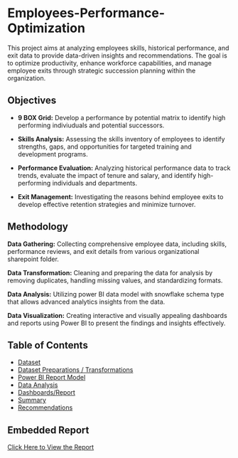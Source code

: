 # Employees-Performance-Optimization

This project aims at analyzing employees skills, historical performance, and exit data to provide data-driven insights and recommendations. The goal is to optimize productivity, enhance workforce capabilities, and manage employee exits through strategic succession planning within the organization.

## Objectives

- **9 BOX Grid:** Develop a performance by potential matrix to identify high performing indiviuduals and potential successors.

- **Skills Analysis:** Assessing the skills inventory of employees to identify strengths, gaps, and opportunities for targeted training and development programs.

- **Performance Evaluation:** Analyzing historical performance data to track trends, evaluate the impact of tenure and salary, and identify high-performing individuals and departments.

- **Exit Management:** Investigating the reasons behind employee exits to develop effective retention strategies and minimize turnover.

## Methodology

**Data Gathering:** Collecting comprehensive employee data, including skills, performance reviews, and exit details from various organizational sharepoint folder.

**Data Transformation:** Cleaning and preparing the data for analysis by removing duplicates, handling missing values, and standardizing formats.

**Data Analysis:** Utilizing power BI data model with snowflake schema type that allows advanced analytics insights from the data.

**Data Visualization:** Creating interactive and visually appealing dashboards and reports using Power BI to present the findings and insights effectively.

## Table of Contents
- [Dataset](./Dataset.md)
- [Dataset Preparations / Transformations](./Data_Preparations.md)
- [Power BI Report Model](./Data_Modelling.md)
- [Data Analysis](./Data_Analysis.md)
- [Dashboards/Report](./Dashboards.md)
- [Summary](./Summary.md)
- [Recommendations](./Recommendations.md)

## Embedded Report

[Click Here to View the Report](https://app.powerbi.com/view?r=eyJrIjoiYmU0NjcwMDctMDZiYS00NjA2LTkxODEtMjEzYzc4NmNjMTU5IiwidCI6ImUwOTk1NmY0LTBmMWItNDAzMi1iZWZiLTFiYTJhMmM3Mzg1MSJ9&pageName=ReportSection81f63d0c90952a2ce510)

